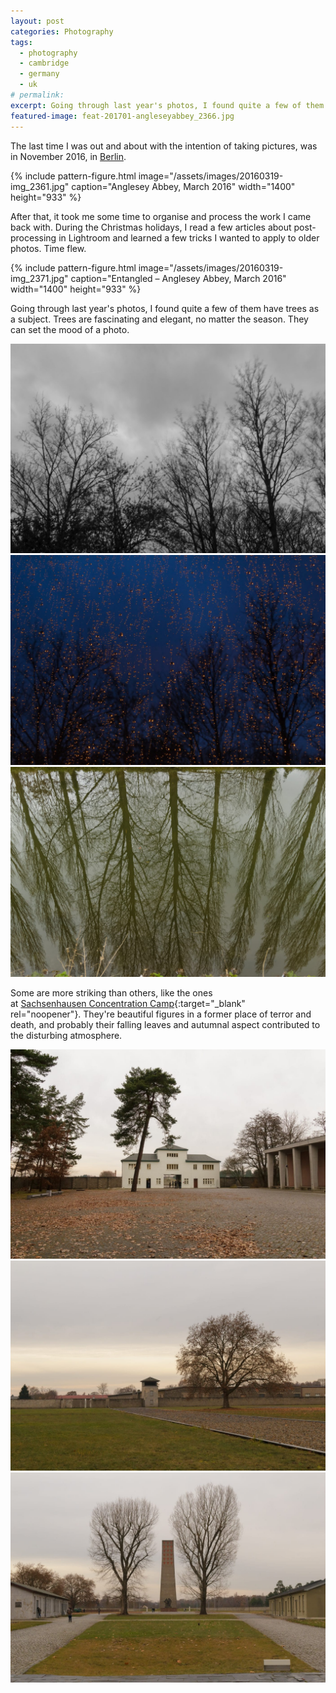 ```yaml
---
layout: post
categories: Photography
tags:
  - photography
  - cambridge
  - germany
  - uk
# permalink:
excerpt: Going through last year's photos, I found quite a few of them have trees as a subject. Trees are fascinating and elegant, no matter the season. They can easily set the mood of a photo.
featured-image: feat-201701-angleseyabbey_2366.jpg
---
```


<!-- =================== CHECK THE FOLLOWING LINK! -->

The last time I was out and about with the intention of taking pictures, was in November 2016, in <a href="https://2017/01/09/the-berlin-fascination/">Berlin</a>.

{% include pattern-figure.html image="/assets/images/20160319-img_2361.jpg" caption="Anglesey Abbey, March 2016" width="1400" height="933" %}

After that, it took me some time to organise and process the work I came back with. During the Christmas holidays, I read a few articles about post-processing in Lightroom and learned a few tricks I wanted to apply to older photos. Time flew.

{% include pattern-figure.html image="/assets/images/20160319-img_2371.jpg" caption="Entangled – Anglesey Abbey, March 2016" width="1400" height="933" %}

Going through last year's photos, I found quite a few of them have trees as a subject. Trees are fascinating and elegant, no matter the season. They can set the mood of a photo.

<!-- =================== CHECK THE FOLLOWING GALLERY! -->

![Something’s brewing – Cambridge](/assets/images/20160326-img_2505.jpg)
![Golden droplets – Cambridge](/assets/images/20160326-img_2548.jpg)
![Reflections – Anglesey Abbey](/assets/images/20160319-img_2422.jpg)

Some are more striking than others, like the ones at [Sachsenhausen Concentration Camp](http://www.stiftung-bg.de/gums/en/){:target="_blank" rel="noopener"}. They're beautiful figures in a former place of terror and death, and probably their falling leaves and autumnal aspect contributed to the disturbing atmosphere.

<!-- =================== CHECK THE FOLLOWING GALLERY! -->

![The Entrance, Sachsenhausen Concentration Camp – Oranienburg, Germany](/assets/images/20161122-img_3923.jpg)
![Autumnal Tree, Sachsenhausen Concentration Camp – Oranienburg, Germany](/assets/images/20161122-img_3973.jpg)
![Autumnal Tree, Sachsenhausen Concentration Camp – Oranienburg, Germany](/assets/images/20161122-img_3974.jpg)